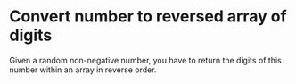 # Convert number to reversed array of digits

Given a random non-negative number, you have to return the digits of this number within an array in reverse order.
